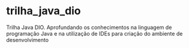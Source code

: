 # trilha_java_dio
Trilha Java DIO. Aprofundando os conhecimentos na linguagem de programação Java e na utilização de IDEs para criação do ambiente de desenvolvimento
